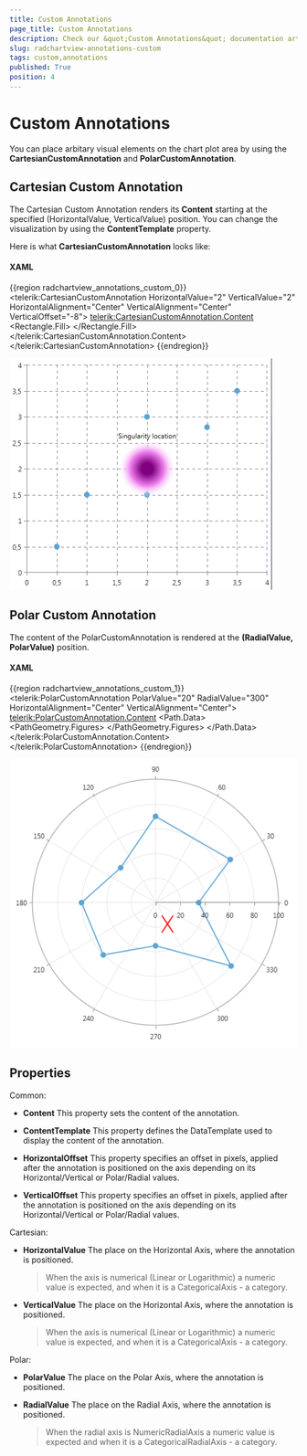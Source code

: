 ```yaml
---
title: Custom Annotations
page_title: Custom Annotations
description: Check our &quot;Custom Annotations&quot; documentation article for the RadChartView {{ site.framework_name }} control.
slug: radchartview-annotations-custom
tags: custom,annotations
published: True
position: 4
---
```


# Custom Annotations

You can place arbitary visual elements on the chart plot area by using the __CartesianCustomAnnotation__ and __PolarCustomAnnotation__.
      

## Cartesian Custom Annotation

The Cartesian Custom Annotation renders its __Content__ starting at the specified (HorizontalValue, VerticalValue) position. You can change the visualization by using the __ContentTemplate__ property.
        

Here is what __CartesianCustomAnnotation__ looks like:
        

#### __XAML__

{{region radchartview_annotations_custom_0}}
	<telerik:CartesianCustomAnnotation HorizontalValue="2" VerticalValue="2"
	                                   HorizontalAlignment="Center" VerticalAlignment="Center"
	                                   VerticalOffset="-8">
	    <telerik:CartesianCustomAnnotation.Content>
	        <StackPanel Orientation="Vertical">
	            <TextBlock Text="Singularity location"/>
	            <Rectangle Width="100" Height="100">
	                <Rectangle.Fill>
	                    <RadialGradientBrush Center="0.5,0.5" RadiusX="0.5" RadiusY="0.5" GradientOrigin="0.5,0.5">
	                        <GradientStop Color="Purple" Offset="0.2"></GradientStop>
	                        <GradientStop Color="Violet" Offset="0.6"></GradientStop>
	                        <GradientStop Color="Transparent" Offset="1"></GradientStop>
	                    </RadialGradientBrush>
	                </Rectangle.Fill>
	            </Rectangle>
	        </StackPanel>
	    </telerik:CartesianCustomAnnotation.Content>
	</telerik:CartesianCustomAnnotation>
	{{endregion}}

![Rad Chart View-annotations-cartesian-custom](images/RadChartView-annotations-cartesian-custom.png)

## Polar Custom Annotation

The content of the PolarCustomAnnotation is rendered at the __(RadialValue, PolarValue)__ position.        

#### __XAML__

{{region radchartview_annotations_custom_1}}
	<telerik:PolarCustomAnnotation PolarValue="20" RadialValue="300" 
	                               HorizontalAlignment="Center" VerticalAlignment="Center">
	    <telerik:PolarCustomAnnotation.Content>
	            <Path Stroke="Red" StrokeThickness="2">
	                <Path.Data>
	                    <PathGeometry>
	                        <PathGeometry.Figures>
	                            <PathFigure StartPoint="0,0">
	                                <LineSegment Point="20,30"/>
	                            </PathFigure>
	                            <PathFigure StartPoint="0,30">
	                                <LineSegment Point="20,0"/>
	                            </PathFigure>
	                        </PathGeometry.Figures>
	                    </PathGeometry>
	                </Path.Data>
	            </Path>
	    </telerik:PolarCustomAnnotation.Content>
	</telerik:PolarCustomAnnotation>
	{{endregion}}

![Rad Chart View-annotations-polar-custom](images/RadChartView-annotations-polar-custom.png)

## Properties

Common:        

* __Content__ This property sets the content of the annotation.            

* __ContentTemplate__ This property defines the DataTemplate used to display the content of the annotation.            

* __HorizontalOffset__ This property specifies an offset in pixels, applied after the annotation is positioned on the axis depending on its Horizontal/Vertical or Polar/Radial values.            

* __VerticalOffset__ This property specifies an offset in pixels, applied after the annotation is positioned on the axis depending on its Horizontal/Vertical or Polar/Radial values.
            

Cartesian:        

* __HorizontalValue__ The place on the Horizontal Axis, where the annotation is positioned.            

	>When the axis is numerical (Linear or Logarithmic) a numeric value is expected, and when it is a CategoricalAxis - a category.              

* __VerticalValue__ The place on the Horizontal Axis, where the annotation is positioned.            

	>When the axis is numerical (Linear or Logarithmic) a numeric value is expected, and when it is a CategoricalAxis - a category.              

Polar:        

* __PolarValue__ The place on the Polar Axis, where the annotation is positioned.            

* __RadialValue__ The place on the Radial Axis, where the annotation is positioned.            

	>When the radial axis is NumericRadialAxis a numeric value is expected and when it is a CategoricalRadialAxis - a category.              
